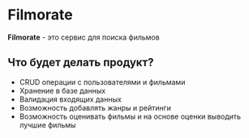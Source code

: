 # Filmorate

**Filmorate** - это сервис для поиска фильмов

## Что будет делать продукт?

- CRUD операции с пользователями и фильмами
- Хранение в базе данных
- Валидация входящих данных
- Возможность добавлять жанры и рейтинги
- Возможность оценивать фильмы и на основе оценки выводить лучшие фильмы